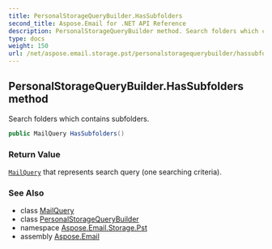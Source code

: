 ```yaml
---
title: PersonalStorageQueryBuilder.HasSubfolders
second_title: Aspose.Email for .NET API Reference
description: PersonalStorageQueryBuilder method. Search folders which contains subfolders
type: docs
weight: 150
url: /net/aspose.email.storage.pst/personalstoragequerybuilder/hassubfolders/
---
```

## PersonalStorageQueryBuilder.HasSubfolders method

Search folders which contains subfolders.

```csharp
public MailQuery HasSubfolders()
```

### Return Value

[`MailQuery`](../../../aspose.email.tools.search/mailquery/) that represents search query (one searching criteria).

### See Also

* class [MailQuery](../../../aspose.email.tools.search/mailquery/)
* class [PersonalStorageQueryBuilder](../)
* namespace [Aspose.Email.Storage.Pst](../../personalstoragequerybuilder/)
* assembly [Aspose.Email](../../../)


